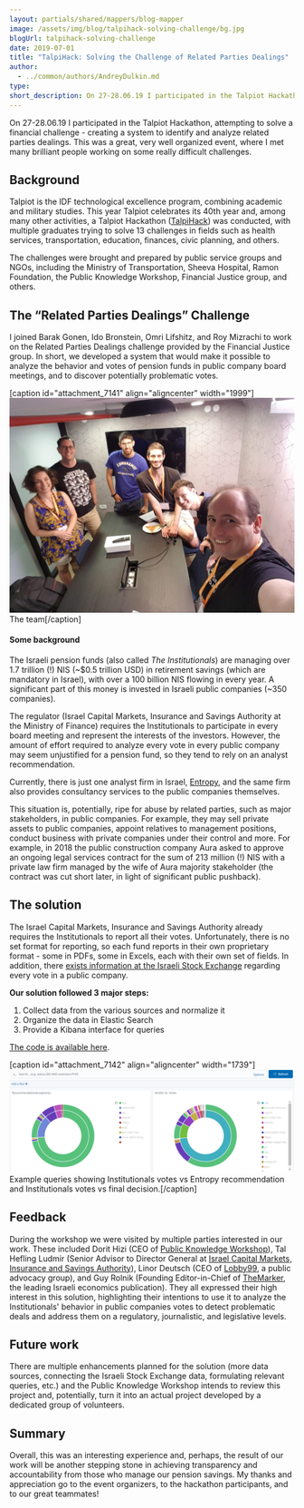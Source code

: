 ```yaml
---
layout: partials/shared/mappers/blog-mapper
image: /assets/img/blog/talpihack-solving-challenge/bg.jpg
blogUrl: talpihack-solving-challenge
date: 2019-07-01
title: "TalpiHack: Solving the Challenge of Related Parties Dealings"
author:
  - ../common/authors/AndreyDulkin.md
type:
short_description: On 27-28.06.19 I participated in the Talpiot Hackathon, attempting to solve a financial challenge - creating a system to identify and analyze related parties dealings. This was a great, very well organized event, where I met many brilliant people working on some really difficult challenges.
---
```


On 27-28.06.19 I participated in the Talpiot Hackathon, attempting to solve a financial challenge - creating a system to identify and analyze related parties dealings. This was a great, very well organized event, where I met many brilliant people working on some really difficult challenges.

## Background

Talpiot is the IDF technological excellence program, combining academic and military studies. This year Talpiot celebrates its 40th year and, among many other activities, a Talpiot Hackathon ([TalpiHack](https://talpihack.co.il/)) was conducted, with multiple graduates trying to solve 13 challenges in fields such as health services, transportation, education, finances, civic planning, and others.

The challenges were brought and prepared by public service groups and NGOs, including the Ministry of Transportation, Sheeva Hospital, Ramon Foundation, the Public Knowledge Workshop, Financial Justice group, and others.

## The “Related Parties Dealings” Challenge

I joined Barak Gonen, Ido Bronstein, Omri Lifshitz, and Roy Mizrachi to work on the Related Parties Dealings challenge provided by the Financial Justice group. In short, we developed a system that would make it possible to analyze the behavior and votes of pension funds in public company board meetings, and to discover potentially problematic votes.

\[caption id="attachment_7141" align="aligncenter" width="1999"\]![](/assets/img/blog/talpihack-solving-challenge/image2.jpg) The team\[/caption\]

#### Some background

The Israeli pension funds (also called _The Institutionals_) are managing over 1.7 trillion (!) NIS (~$0.5 trillion USD) in retirement savings (which are mandatory in Israel), with over a 100 billion NIS flowing in every year. A significant part of this money is invested in Israeli public companies (~350 companies).

The regulator (Israel Capital Markets, Insurance and Savings Authority at the Ministry of Finance) requires the Institutionals to participate in every board meeting and represent the interests of the investors. However, the amount of effort required to analyze every vote in every public company may seem unjustified for a pension fund, so they tend to rely on an analyst recommendation.

Currently, there is just one analyst firm in Israel, [Entropy](https://www.entropy.co.il/), and the same firm also provides consultancy services to the public companies themselves.

This situation is, potentially, ripe for abuse by related parties, such as major stakeholders, in public companies. For example, they may sell private assets to public companies, appoint relatives to management positions, conduct business with private companies under their control and more. For example, in 2018 the public construction company Aura asked to approve an ongoing legal services contract for the sum of 213 million (!) NIS with a private law firm managed by the wife of Aura majority stakeholder (the contract was cut short later, in light of significant public pushback).

## The solution

The Israel Capital Markets, Insurance and Savings Authority already requires the Institutionals to report all their votes. Unfortunately, there is no set format for reporting, so each fund reports in their own proprietary format - some in PDFs, some in Excels, each with their own set of fields. In addition, there [exists information at the Israeli Stock Exchange](https://maya.tase.co.il/reports/company) regarding every vote in a public company.

**Our solution followed 3 major steps:**

1. Collect data from the various sources and normalize it
2. Organize the data in Elastic Search
3. Provide a Kibana interface for queries

[The code is available here](https://github.com/olifshitz/TalpiHackPension).

\[caption id="attachment_7142" align="aligncenter" width="1739"\]![](/assets/img/blog/talpihack-solving-challenge/image1.png) Example queries showing Institutionals votes vs Entropy recommendation and Institutionals votes vs final decision.\[/caption\]

## Feedback

During the workshop we were visited by multiple parties interested in our work. These included Dorit Hizi (CEO of [Public Knowledge Workshop](https://www.hasadna.org.il/)), Tal Hefling Ludmir (Senior Advisor to Director General at [Israel Capital Markets, Insurance and Savings Authority](https://mof.gov.il/hon)), Linor Deutsch (CEO of [Lobby99](https://lobby99.org.il/), a public advocacy group), and Guy Rolnik (Founding Editor-in-Chief of [TheMarker](https://www.themarker.com/), the leading Israeli economics publication). They all expressed their high interest in this solution, highlighting their intentions to use it to analyze the Institutionals' behavior in public companies votes to detect problematic deals and address them on a regulatory, journalistic, and legislative levels.

## Future work

There are multiple enhancements planned for the solution (more data sources, connecting the Israeli Stock Exchange data, formulating relevant queries, etc.) and the Public Knowledge Workshop intends to review this project and, potentially, turn it into an actual project developed by a dedicated group of volunteers.

## Summary

Overall, this was an interesting experience and, perhaps, the result of our work will be another stepping stone in achieving transparency and accountability from those who manage our pension savings. My thanks and appreciation go to the event organizers, to the hackathon participants, and to our great teammates!
